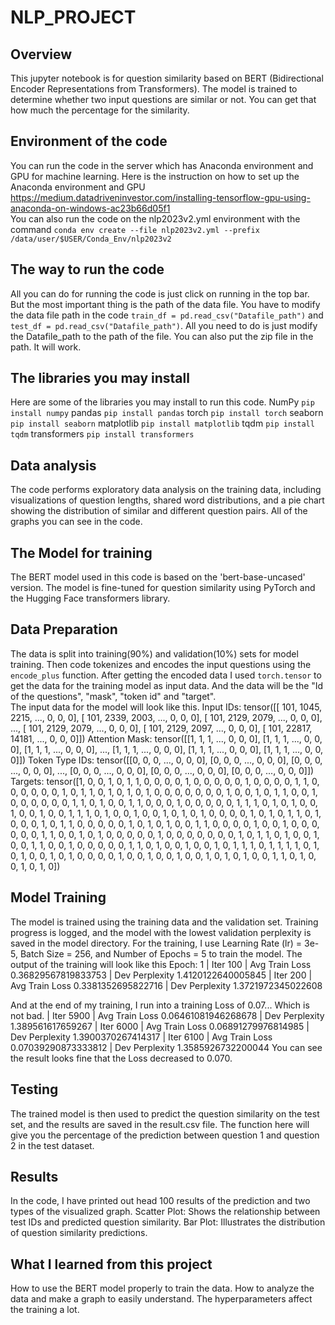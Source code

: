 # NLP_PROJECT

## Overview
This jupyter notebook is for question similarity based on BERT (Bidirectional Encoder Representations from Transformers). The model is trained to determine whether two input questions are similar or not. You can get that how much the percentage for the similarity.

## Environment of the code
You can run the code in the server which has Anaconda environment and GPU for machine learning.
Here is the instruction on how to set up the Anaconda environment and GPU
https://medium.datadriveninvestor.com/installing-tensorflow-gpu-using-anaconda-on-windows-ac23b66d05f1
<br /> 
You can also run the code on the nlp2023v2.yml environment with the command `conda env create --file nlp2023v2.yml --prefix /data/user/$USER/Conda_Env/nlp2023v2`

## The way to run the code
All you can do for running the code is just click on running in the top bar. But the most important thing is the path of the data file. You have to modify the data file path in the code 
`train_df = pd.read_csv("Datafile_path")` 
and 
`test_df = pd.read_csv("Datafile_path")`. 
All you need to do is just modify the Datafile_path to the path of the file. You can also put the zip file in the path. It will work.

## The libraries you may install
Here are some of the libraries you may install to run this code.
NumPy `pip install numpy`
pandas `pip install pandas`
torch `pip install torch`
seaborn `pip install seaborn`
matplotlib `pip install matplotlib`
tqdm `pip install tqdm`
transformers `pip install transformers`


## Data analysis
The code performs exploratory data analysis on the training data, including visualizations of question lengths, shared word distributions, and a pie chart showing the distribution of similar and different question pairs. All of the graphs you can see in the code.

## The Model for training
The BERT model used in this code is based on the 'bert-base-uncased' version. The model is fine-tuned for question similarity using PyTorch and the Hugging Face transformers library. 

## Data Preparation
The data is split into training(90%) and validation(10%) sets for model training. Then code tokenizes and encodes the input questions using the `encode_plus` function. After getting the encoded data I used `torch.tensor` to get the data for the training model as input data. And the data will be the "Id of the questions", "mask", "token id" and "target".  
The input data for the model will look like this.
Input IDs: tensor([[  101,  1045,  2215,  ...,     0,     0,     0],
        [  101,  2339,  2003,  ...,     0,     0,     0],
        [  101,  2129,  2079,  ...,     0,     0,     0],
        ...,
        [  101,  2129,  2079,  ...,     0,     0,     0],
        [  101,  2129,  2097,  ...,     0,     0,     0],
        [  101, 22817, 14181,  ...,     0,     0,     0]])
Attention Mask: tensor([[1, 1, 1,  ..., 0, 0, 0],
        [1, 1, 1,  ..., 0, 0, 0],
        [1, 1, 1,  ..., 0, 0, 0],
        ...,
        [1, 1, 1,  ..., 0, 0, 0],
        [1, 1, 1,  ..., 0, 0, 0],
        [1, 1, 1,  ..., 0, 0, 0]])
Token Type IDs: tensor([[0, 0, 0,  ..., 0, 0, 0],
        [0, 0, 0,  ..., 0, 0, 0],
        [0, 0, 0,  ..., 0, 0, 0],
        ...,
        [0, 0, 0,  ..., 0, 0, 0],
        [0, 0, 0,  ..., 0, 0, 0],
        [0, 0, 0,  ..., 0, 0, 0]])
Targets: tensor([1, 0, 0, 1, 0, 1, 1, 0, 0, 0, 0, 1, 0, 0, 0, 0, 0, 1, 0, 0, 0, 0, 1, 1,
        0, 0, 0, 0, 0, 0, 1, 0, 1, 1, 0, 1, 0, 1, 0, 1, 0, 0, 0, 0, 0, 0, 0, 1,
        0, 0, 1, 0, 1, 1, 0, 0, 1, 0, 0, 0, 0, 0, 0, 1, 1, 0, 1, 0, 0, 1, 1, 0,
        0, 0, 1, 0, 0, 0, 0, 0, 1, 1, 1, 0, 1, 0, 1, 0, 0, 1, 0, 0, 1, 0, 0, 1,
        1, 1, 0, 1, 0, 0, 1, 0, 0, 1, 0, 1, 0, 1, 0, 0, 0, 0, 1, 0, 1, 0, 1, 1,
        0, 1, 0, 0, 0, 1, 0, 1, 1, 0, 0, 0, 0, 0, 1, 0, 1, 0, 1, 0, 0, 1, 1, 0,
        0, 0, 0, 1, 0, 0, 1, 0, 0, 0, 0, 0, 0, 1, 1, 0, 0, 1, 0, 1, 0, 0, 0, 0,
        0, 1, 0, 0, 0, 0, 0, 0, 0, 1, 0, 1, 1, 0, 1, 0, 0, 1, 0, 0, 1, 1, 0, 0,
        1, 0, 0, 0, 0, 0, 1, 1, 0, 1, 0, 0, 1, 0, 0, 1, 0, 1, 1, 1, 0, 1, 1, 1,
        1, 0, 1, 0, 1, 0, 0, 1, 0, 1, 0, 0, 0, 0, 1, 0, 0, 1, 0, 0, 1, 0, 0, 1,
        0, 1, 0, 1, 0, 0, 1, 1, 0, 1, 0, 0, 1, 0, 1, 0])


## Model Training
The model is trained using the training data and the validation set. Training progress is logged, and the model with the lowest validation perplexity is saved in the model directory.
For the training, I use Learning Rate (lr) = 3e-5, Batch Size  = 256, and Number of Epochs = 5 to train the model. The output of the training will look like this 
Epoch:  1
| Iter 100 | Avg Train Loss 0.36829567819833753 | Dev Perplexity 1.4120122640005845
| Iter 200 | Avg Train Loss 0.3381352695822716 | Dev Perplexity 1.3721972345022608

And at the end of my training, I run into a training Loss of 0.07... Which is not bad.
| Iter 5900 | Avg Train Loss 0.06461081946268678 | Dev Perplexity 1.389561617659267
| Iter 6000 | Avg Train Loss 0.06891279976814985 | Dev Perplexity 1.3900370267414317
| Iter 6100 | Avg Train Loss 0.07039290873333812 | Dev Perplexity 1.3585926732200044
You can see the result looks fine that the Loss decreased to 0.070.

## Testing
The trained model is then used to predict the question similarity on the test set, and the results are saved in the result.csv file. The function here will give you the percentage of the prediction between question 1 and question 2 in the test dataset.

## Results 
In the code, I have printed out head 100 results of the prediction and two types of the visualized graph.
Scatter Plot: Shows the relationship between test IDs and predicted question similarity.
Bar Plot: Illustrates the distribution of question similarity predictions.

## What I learned from this project
How to use the BERT model properly to train the data.
How to analyze the data and make a graph to easily understand.
The hyperparameters affect the training a lot.

